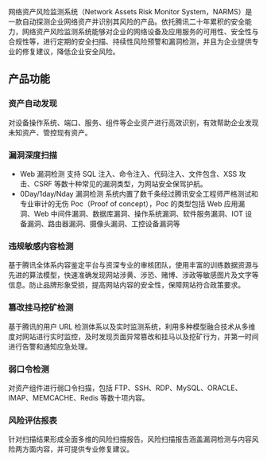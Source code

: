网络资产风险监测系统（Network Assets Risk Monitor System，NARMS）是一款自动探测企业网络资产并识别其风险的产品。依托腾讯二十年累积的安全能力，网络资产风险监测系统能够对企业的网络设备及应用服务的可用性、安全性与合规性等，进行定期的安全扫描、持续性风险预警和漏洞检测，并且为企业提供专业的修复建议，降低企业安全风险。 
## 产品功能 
### 资产自动发现
对设备操作系统、端口、服务、组件等企业资产进行高效识别，有效帮助企业发现未知资产、管控现有资产。
### 漏洞深度扫描 
- Web 漏洞检测
支持 SQL 注入、命令注入、代码注入、文件包含、XSS 攻击、CSRF 等数十种常见的漏洞类型，为网站安全保驾护航。 
- 0Day/1day/Nday 漏洞检测
系统内置了数千条经过腾讯安全工程师严格测试和专业审计的无伤 Poc（Proof of concept），Poc 的类型包括 Web 应用漏洞、Web 中间件漏洞、数据库漏洞、操作系统漏洞、软件服务漏洞、IOT 设备漏洞、路由器漏洞、摄像头漏洞、工控设备漏洞等

### 违规敏感内容检测
基于腾讯全体系内容鉴定平台与资深专业的审核团队，使用丰富的训练数据资源与先进的算法模型，快速准确发现网站涉黄、涉恐、赌博、涉政等敏感图片及文字等信息。防止品牌形象受损，提高网站内容的安全性，保障网站符合政策要求。

### 篡改挂马挖矿检测
基于腾讯的用户 URL 检测体系以及实时监测系统，利用多种模型融合技术从多维度对网站进行实时监控，及时发现页面异常篡改和挂马以及挖矿行为，并第一时间进行告警和通知应急处理。
### 弱口令检测
对资产组件进行弱口令扫描，包括 FTP、SSH、RDP、MySQL、ORACLE、IMAP、MEMCACHE、Redis 等数十项内容。
 ### 风险评估报表 
针对扫描结果形成全面多维的风险扫描报告。风险扫描报告涵盖漏洞检测与内容风险两方面内容，并可提供专业修复建议。
